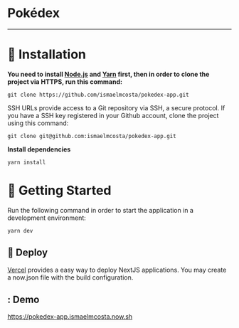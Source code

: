  
# Pokédex

 
---

 

# :construction_worker: Installation

**You need to install [Node.js](https://nodejs.org/en/download/) and [Yarn](https://yarnpkg.com/) first, then in order to clone the project via HTTPS, run this command:**

```git clone https://github.com/ismaelmcosta/pokedex-app.git```

SSH URLs provide access to a Git repository via SSH, a secure protocol. If you have a SSH key registered in your Github account, clone the project using this command:

```git clone git@github.com:ismaelmcosta/pokedex-app.git```

**Install dependencies**

```yarn install```

# :runner: Getting Started

Run the following command in order to start the application in a development environment:

```yarn dev```



 

## :hammer: Deploy
[Vercel](https://vercel.com/) provides a easy way to deploy NextJS applications. You may create a now.json file with the build configuration.


## : Demo

https://pokedex-app.ismaelmcosta.now.sh

 
 

 
